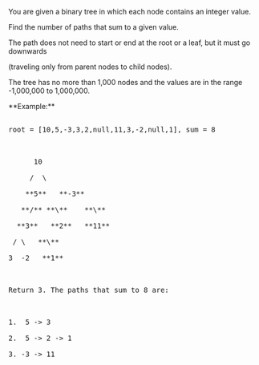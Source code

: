 
You are given a binary tree in which each node contains an integer value.

Find the number of paths that sum to a given value.

The path does not need to start or end at the root or a leaf, but it must go downwards
(traveling only from parent nodes to child nodes).

The tree has no more than 1,000 nodes and the values are in the range -1,000,000 to 1,000,000.

<p>**Example:**
<pre>
root = [10,5,-3,3,2,null,11,3,-2,null,1], sum = 8

      10
     /  \
    **5**   **-3**
   **/** **\**    **\**
  **3**   **2**   **11**
 / \   **\**
3  -2   **1**

Return 3. The paths that sum to 8 are:

1.  5 -> 3
2.  5 -> 2 -> 1
3. -3 -> 11
</pre>

